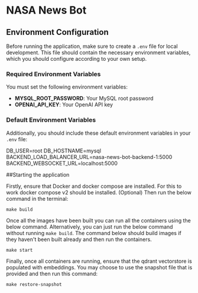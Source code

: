 # NASA News Bot

## Environment Configuration

Before running the application, make sure to create a `.env` file for local development. This file should contain the necessary environment variables, which you should configure according to your own setup.

### Required Environment Variables

You must set the following environment variables:

- **MYSQL_ROOT_PASSWORD**: Your MySQL root password
- **OPENAI_API_KEY**: Your OpenAI API key


### Default Environment Variables

Additionally, you should include these default environment variables in your `.env` file:

DB_USER=root
DB_HOSTNAME=mysql
BACKEND_LOAD_BALANCER_URL=nasa-news-bot-backend-1:5000
BACKEND_WEBSOCKET_URL=localhost:5000

##Starting the application

Firstly, ensure that Docker and docker compose are installed. For this to work docker compose v2 should be installed.
(Optional) Then run the below command in the terminal:

```make build```

Once all the images have been built you can run all the containers using the below command. Alternatively, you can just run
the below command without running `make build`. The command below should build images if they haven't been built already and then run the containers.

```make start```

Finally, once all containers are running, ensure that the qdrant vectorstore is populated with embeddings.
You may choose to use the snapshot file that is provided and then run this command:

```make restore-snapshot```